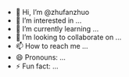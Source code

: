 - 👋 Hi, I’m @zhufanzhuo
- 👀 I’m interested in ...
- 🌱 I’m currently learning ...
- 💞️ I’m looking to collaborate on ...
- 📫 How to reach me ...
- 😄 Pronouns: ...
- ⚡ Fun fact: ...

<!---
zhufanzhuo/zhufanzhuo is a ✨ special ✨ repository because its `README.md` (this file) appears on your GitHub profile.
You can click the Preview link to take a look at your changes.
--->
